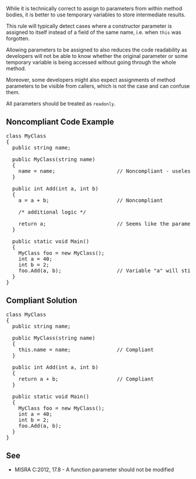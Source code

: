 While it is technically correct to assign to parameters from within method bodies, it is better to use temporary variables to store intermediate
results.

This rule will typically detect cases where a constructor parameter is assigned to itself instead of a field of the same name, i.e. when
`this` was forgotten.

Allowing parameters to be assigned to also reduces the code readability as developers will not be able to know whether the original parameter or
some temporary variable is being accessed without going through the whole method.

Moreover, some developers might also expect assignments of method parameters to be visible from callers, which is not the case and can confuse
them.

All parameters should be treated as `readonly`.

## Noncompliant Code Example

<pre>
class MyClass
{
  public string name;

  public MyClass(string name)
  {
    name = name;                    // Noncompliant - useless identity assignment
  }

  public int Add(int a, int b)
  {
    a = a + b;                      // Noncompliant

    /* additional logic */

    return a;                       // Seems like the parameter is returned as is, what is the point?
  }

  public static void Main()
  {
    MyClass foo = new MyClass();
    int a = 40;
    int b = 2;
    foo.Add(a, b);                  // Variable "a" will still hold 40 after this call
  }
}
</pre>

## Compliant Solution

<pre>
class MyClass
{
  public string name;

  public MyClass(string name)
  {
    this.name = name;               // Compliant
  }

  public int Add(int a, int b)
  {
    return a + b;                   // Compliant
  }

  public static void Main()
  {
    MyClass foo = new MyClass();
    int a = 40;
    int b = 2;
    foo.Add(a, b);
  }
}
</pre>

## See

*   MISRA C:2012, 17.8 - A function parameter should not be modified